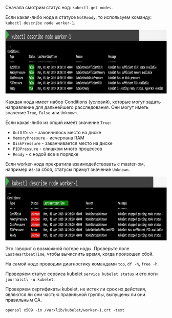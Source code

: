 Сначала смотрим статус нод: `kubectl get nodes`.

Если какая-либо нода в статусе `NotReady`, то используем команду: `kubectl describe node worker-1`.

<img src="image-1.png" width="1000" height="200"><br>

Каждая нода имеет набор Conditions (условий), которые могут задать направление для дальнейшего расследования. Они могут иметь значение `True`, `False` или `Unknown`.

Если какая-либо из опций имеет значение `True`:

- `OutOfDisk` - закончилось место на диске
- `MemoryPressure` - исчерпана RAM
- `DiskPressure` - заканчивается место на диске
- `PIDPressure` - слишком много процессов
- `Ready` - с нодой все в порядке

Если worker-нода прекратила взаимодействовать с master-ом, например из-за сбоя, статусы примут значение `Unknown`.

<img src="image-2.png" width="1000" height="200"><br>

Это говорит о возможной потере ноды. Проверьте поле `LastHeartbeatTime`, чтобы вычислить время, когда произошел сбой.

На самой ноде проводим диагностику командами `top`, `df -h`, `free -h`.

Проверяем статус сервиса kubelet `service kubelet status` и его логи `journalctl -u kubelet`.

Проверяем сертификаты kubelet, не истек ли срок их действия, являются ли они частью правильной группы, выпущены ли они правильным CA.

`openssl x509 -in /var/lib/kubelet/worker-1.crt -text`